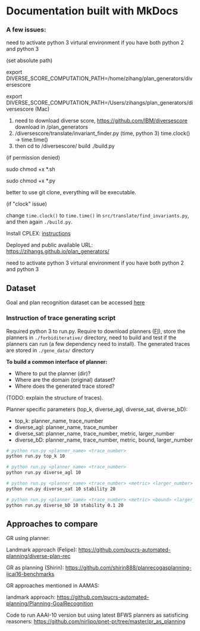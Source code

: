 # Documentation built with MkDocs

### A few issues:

need to activate python 3 virtural environment if you have both python 2 and python 3

(set absolute path)

export DIVERSE_SCORE_COMPUTATION_PATH=/home/zihang/plan_generators/diversescore

export DIVERSE_SCORE_COMPUTATION_PATH=/Users/zihangs/plan_generators/diversescore (Mac)

1. need to download diverse score, https://github.com/IBM/diversescore download in /plan_generators
2. /diversescore/translate/invariant_finder.py (time, python 3) time.clock() -> time.time()
3. then cd to /diversescore/ build ./build.py



(if permission denied)

sudo chmod +x *.sh

sudo chmod +x *.py

better to use git clone, everything will be executable.

(if "clock" issue)

change ``time.clock()`` to ``time.time()`` in ``src/translate/find_invariants.py``, and then again ``./build.py``.

Install CPLEX: [instructions](http://www.fast-downward.org/LPBuildInstructions)

Deployed and public available URL: https://zihangs.github.io/plan_generators/

need to activate python 3 virtural environment if you have both python 2 and python 3

## Dataset

Goal and plan recognition dataset can be accessed [here](https://github.com/pucrs-automated-planning/goal-plan-recognition-dataset/)

### Instruction of trace generating script

Required python 3 to run.py. Require to download planners ([FI](https://github.com/IBM/forbiditerative)), store the planners in `./forbiditerative/` directory, need to build and test if the planners can run (a few dependency need to install). The generated traces are stored in `./gene_data/` directory 

**To build a common interface of planner:**

- Where to put the planner (dir)?
- Where are the domain (original) dataset?
- Where does the generated trace stored? 

(TODO: explain the structure of traces).

Planner specific parameters (top_k, diverse_agl, diverse_sat, diverse_bD):

- top_k: planner_name, trace_number
- diverse_agl: planner_name, trace_number
- diverse_sat: planner_name, trace_number, metric, larger_number
- diverse_bD: planner_name, trace_number, metric, bound, larger_number

```sh
# python run.py <planner_name> <trace_number>
python run.py top_k 10

# python run.py <planner_name> <trace_number>
python run.py diverse_agl 10

# python run.py <planner_name> <trace_number> <metric> <larger_number>
python run.py diverse_sat 10 stability 20

# python run.py <planner_name> <trace_number> <metric> <bound> <larger_number>
python run.py diverse_bD 10 stability 0.1 20
```



## Approaches to compare

GR using planner:

Landmark approach (Felipe): https://github.com/pucrs-automated-planning/diverse-plan-rec

GR as planning (Shirin): https://github.com/shirin888/planrecogasplanning-ijcai16-benchmarks

GR approaches mentioned in AAMAS:

landmark approach: https://github.com/pucrs-automated-planning/Planning-GoalRecognition

Code to run AAAI-10 version but using latest BFWS planners as satisficing reasoners: https://github.com/nirlipo/pnet-pr/tree/master/pr_as_planning


